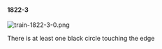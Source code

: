#### 1822-3
![train-1822-3-0.png](https://github.com/lil-lab/nlvr/raw/master/nlvr/train/images/22/train-1822-3-0.png "train-1822-3-0.png")

There is at least one black circle touching the edge